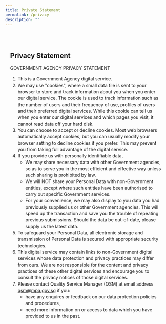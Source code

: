 ```yaml
---
title: Private Statement
permalink: /privacy
description: ""
---
```

<style>
	body {font-size:14px;line-height:1.42857143;}
	h1, h2, h3, h4, h5, h6 {line-height:1.1;}
	a[href$=".pdf"] {margin-left:0;}
	a[href$=".pdf"]:before {display:none;}
	.content p, .content ol, .content ul, .content li {margin:0 0 15px;font-size:inherit;line-height:inherit;}
	.mobile {display:block!important;}
	.desktop {display:none!important;}
	.navbar-end, .is-search-bar {display:none;}
	#main-content .bp-section {padding:0;}
	#main-content .bp-section-pagetitle {display:none;}
	#main-content .bp-container {width:100%;max-width:100%;min-height:250px;padding:0!important;}
	#main-content .bp-container .row {margin:0;}
	#main-content .bp-container .col {padding:0;}
	#main-content .col.is-8 {width:100%;margin:0;}
	#main-content .col.is-1 {display:none;}
	@media(min-width:1280px) {
		.mobile {display:none!important;}
		.desktop {display:block!important;}
	}
	
	.par-main {padding:35px 15px;margin:0 auto;}
	.par-main .par-list-none {list-style:none;margin:0;}
	@media(min-width:992px) {
		.par-main {max-width:970px;}
	}
	@media(min-width:1024px) {
		.par-main {padding:35px 0;}
	}
	@media(min-width:1440px) {
		.par-main {max-width:1280px;}
	}
</style>

<div class="par-main">
	<h2>Privacy Statement</h2>
	<p>GOVERNMENT AGENCY PRIVACY STATEMENT</p>
	<ol>
		<li>This is a Government Agency digital service.</li>
		<li>We may use "cookies", where a small data file is sent to your browser to store and track information about you when you enter our digital service. The cookie is used to track information such as the number of users and their frequency of use, profiles of users and their preferred digital services. While this cookie can tell us when you enter our digital services and which pages you visit, it cannot read data off your hard disk.</li>
		<li>You can choose to accept or decline cookies. Most web browsers automatically accept cookies, but you can usually modify your browser setting to decline cookies if you prefer. This may prevent you from taking full advantage of the digital service.</li>
		<li>If you provide us with personally identifiable data,
			<ul>
				<li>We may share necessary data with other Government agencies, so as to serve you in the most efficient and effective way unless such sharing is prohibited by law.</li>
				<li>We will NOT share your Personal Data with non-Government entities, except where such entities have been authorised to carry out specific Government services.</li>
				<li>For your convenience, we may also display to you data you had previously supplied us or other Government agencies.  This will speed up the transaction and save you the trouble of repeating previous submissions. Should the data be out-of-date, please supply us the latest data.</li>
			</ul>
		</li>
		<li>To safeguard your Personal Data, all electronic storage and transmission of Personal Data is secured with appropriate security technologies.</li>
		<li>This digital service may contain links to non-Government digital services whose data protection and privacy practices may differ from ours. We are not responsible for the content and privacy practices of these other digital services and encourage you to consult the privacy notices of those digital services.</li>
		<li>Please contact Quality Service Manager (QSM) at email address <a href="mailto:qsm@mpa.gov.sg">qsm@mpa.gov.sg</a> if you:
			<ul>
				<li>have any enquires or feedback on our data protection policies and procedures,</li>
				<li>need more information on or access to data which you have provided to us in the past.</li>
			</ul>
		</li>
	</ol>
</div>